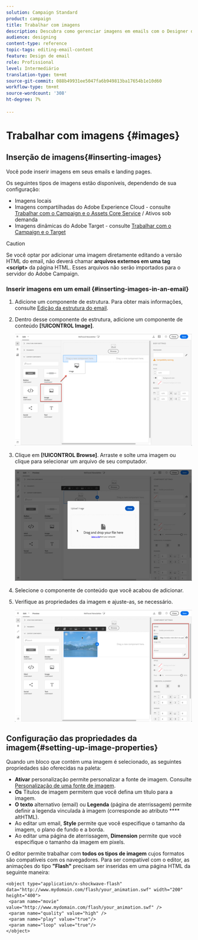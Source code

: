 ```yaml
---
solution: Campaign Standard
product: campaign
title: Trabalhar com imagens
description: Descubra como gerenciar imagens em emails com o Designer de email.
audience: designing
content-type: reference
topic-tags: editing-email-content
feature: Design de email
role: Profissional
level: Intermediário
translation-type: tm+mt
source-git-commit: 088b49931ee5047fa6b949813ba17654b1e10d60
workflow-type: tm+mt
source-wordcount: '308'
ht-degree: 7%

---
```



# Trabalhar com imagens {#images}

## Inserção de imagens{#inserting-images}

Você pode inserir imagens em seus emails e landing pages.

Os seguintes tipos de imagens estão disponíveis, dependendo de sua configuração:

* Imagens locais
* Imagens compartilhadas do Adobe Experience Cloud - consulte [Trabalhar com o Campaign e o Assets Core Service](../../integrating/using/working-with-campaign-and-assets-core-service.md) / Ativos sob demanda
* Imagens dinâmicas do Adobe Target - consulte [Trabalhar com o Campaign e o Target](../../integrating/using/about-campaign-target-integration.md)

>[!CAUTION]
>
>Se você optar por adicionar uma imagem diretamente editando a versão HTML do email, não deverá chamar **arquivos externos em uma tag &lt;script>** da página HTML. Esses arquivos não serão importados para o servidor do Adobe Campaign.

### Inserir imagens em um email {#inserting-images-in-an-email}

1. Adicione um componente de estrutura. Para obter mais informações, consulte [Edição da estrutura do email](../../designing/using/designing-from-scratch.md#defining-the-email-structure).
1. Dentro desse componente de estrutura, adicione um componente de conteúdo **[!UICONTROL Image]**.

   ![](assets/des_insert_images_1.png)

1. Clique em **[!UICONTROL Browse]**. Arraste e solte uma imagem ou clique para selecionar um arquivo de seu computador.

   ![](assets/des_insert_images_2.png)

1. Selecione o componente de conteúdo que você acabou de adicionar.
1. Verifique as propriedades da imagem e ajuste-as, se necessário.

   ![](assets/des_insert_images_3.png)

## Configuração das propriedades da imagem{#setting-up-image-properties}

Quando um bloco que contém uma imagem é selecionado, as seguintes propriedades são oferecidas na paleta:

* **Ativar** personalização permite personalizar a fonte de imagem. Consulte [Personalização de uma fonte de imagem](../../designing/using/personalization.md#personalizing-an-image-source).
* **Os** Títulos de imagem permitem que você defina um título para a imagem.
* **O texto**  alternativo (email) ou  **Legenda**  (página de aterrissagem) permite definir a legenda vinculada à imagem (corresponde ao atributo  **** altHTML).
* Ao editar um email, **Style** permite que você especifique o tamanho da imagem, o plano de fundo e a borda.
* Ao editar uma página de aterrissagem, **Dimension** permite que você especifique o tamanho da imagem em pixels.

O editor permite trabalhar com **todos os tipos de imagem** cujos formatos são compatíveis com os navegadores. Para ser compatível com o editor, as animações do tipo **&quot;Flash&quot;** precisam ser inseridas em uma página HTML da seguinte maneira:

```
<object type="application/x-shockwave-flash" data="http://www.mydomain.com/flash/your_animation.swf" width="200" height="400">
 <param name="movie" value="http://www.mydomain.com/flash/your_animation.swf" />
 <param name="quality" value="high" />
 <param name="play" value="true"/>
 <param name="loop" value="true"/> 
</object>
```

<!--
## Modifying images with the Adobe Creative SDK{#modifying-images-with-the-adobe-creative-sdk}

You can edit images and use a complete set of features powered by the Adobe Creative SDK to enhance your images directly in the content editor when editing emails or landing pages.

The image editor offers a powerful, full-featured image editing UI component that allows you to edit images and apply effects and frames, original high-quality stickers, beautiful overlays, fun features like tilt shift and color splash, pro-level adjustments and more.

To modify an image with the Adobe Creative SDK:

1. Select the image.
1. In the toolbar, click the Creative Cloud icon.

   ![](assets/des_creative_sdk_icon.png)

1. Select the tool you want to use through the icons on the top of the window to modify the image.

   ![](assets/email_designer_ccsdktoolbar.png)

1. Click **[!UICONTROL Save]** when modifications are done. The updated image is saved on Adobe Campaign server and ready to be used.

>[!NOTE]
>
>Tools offered in the image editor cannot be customized.
-->